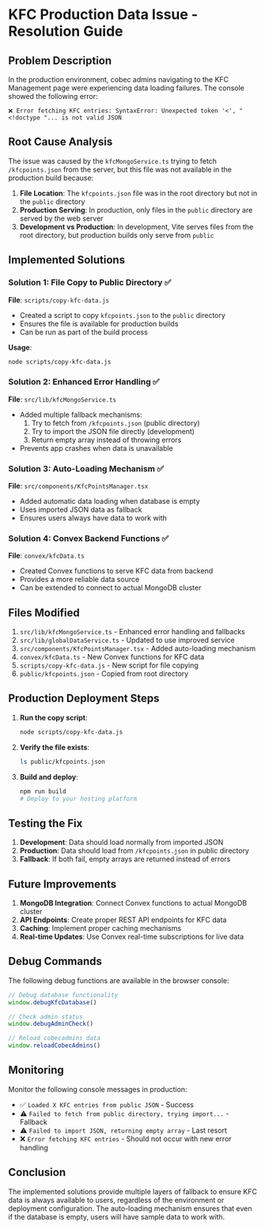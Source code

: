 # KFC Production Data Issue - Resolution Guide

## Problem Description

In the production environment, cobec admins navigating to the KFC Management page were experiencing data loading failures. The console showed the following error:

```
❌ Error fetching KFC entries: SyntaxError: Unexpected token '<', "<!doctype "... is not valid JSON
```

## Root Cause Analysis

The issue was caused by the `kfcMongoService.ts` trying to fetch `/kfcpoints.json` from the server, but this file was not available in the production build because:

1. **File Location**: The `kfcpoints.json` file was in the root directory but not in the `public` directory
2. **Production Serving**: In production, only files in the `public` directory are served by the web server
3. **Development vs Production**: In development, Vite serves files from the root directory, but production builds only serve from `public`

## Implemented Solutions

### Solution 1: File Copy to Public Directory ✅

**File**: `scripts/copy-kfc-data.js`
- Created a script to copy `kfcpoints.json` to the `public` directory
- Ensures the file is available for production builds
- Can be run as part of the build process

**Usage**:
```bash
node scripts/copy-kfc-data.js
```

### Solution 2: Enhanced Error Handling ✅

**File**: `src/lib/kfcMongoService.ts`
- Added multiple fallback mechanisms:
  1. Try to fetch from `/kfcpoints.json` (public directory)
  2. Try to import the JSON file directly (development)
  3. Return empty array instead of throwing errors
- Prevents app crashes when data is unavailable

### Solution 3: Auto-Loading Mechanism ✅

**File**: `src/components/KfcPointsManager.tsx`
- Added automatic data loading when database is empty
- Uses imported JSON data as fallback
- Ensures users always have data to work with

### Solution 4: Convex Backend Functions ✅

**File**: `convex/kfcData.ts`
- Created Convex functions to serve KFC data from backend
- Provides a more reliable data source
- Can be extended to connect to actual MongoDB cluster

## Files Modified

1. `src/lib/kfcMongoService.ts` - Enhanced error handling and fallbacks
2. `src/lib/globalDataService.ts` - Updated to use improved service
3. `src/components/KfcPointsManager.tsx` - Added auto-loading mechanism
4. `convex/kfcData.ts` - New Convex functions for KFC data
5. `scripts/copy-kfc-data.js` - New script for file copying
6. `public/kfcpoints.json` - Copied from root directory

## Production Deployment Steps

1. **Run the copy script**:
   ```bash
   node scripts/copy-kfc-data.js
   ```

2. **Verify the file exists**:
   ```bash
   ls public/kfcpoints.json
   ```

3. **Build and deploy**:
   ```bash
   npm run build
   # Deploy to your hosting platform
   ```

## Testing the Fix

1. **Development**: Data should load normally from imported JSON
2. **Production**: Data should load from `/kfcpoints.json` in public directory
3. **Fallback**: If both fail, empty arrays are returned instead of errors

## Future Improvements

1. **MongoDB Integration**: Connect Convex functions to actual MongoDB cluster
2. **API Endpoints**: Create proper REST API endpoints for KFC data
3. **Caching**: Implement proper caching mechanisms
4. **Real-time Updates**: Use Convex real-time subscriptions for live data

## Debug Commands

The following debug functions are available in the browser console:

```javascript
// Debug database functionality
window.debugKfcDatabase()

// Check admin status
window.debugAdminCheck()

// Reload cobecadmins data
window.reloadCobecAdmins()
```

## Monitoring

Monitor the following console messages in production:

- ✅ `Loaded X KFC entries from public JSON` - Success
- ⚠️ `Failed to fetch from public directory, trying import...` - Fallback
- ⚠️ `Failed to import JSON, returning empty array` - Last resort
- ❌ `Error fetching KFC entries` - Should not occur with new error handling

## Conclusion

The implemented solutions provide multiple layers of fallback to ensure KFC data is always available to users, regardless of the environment or deployment configuration. The auto-loading mechanism ensures that even if the database is empty, users will have sample data to work with. 